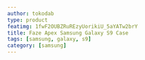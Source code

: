```yaml
---
author: tokodab
type: product
featimg: 1fwF2OUBZRuREzyUorikiU_5aYATw2brY
title: Faze Apex Samsung Galaxy S9 Case
tags: [samsung, galaxy, s9]
category: [samsung]
---
```


